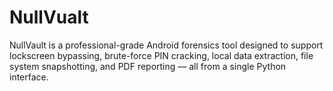 # NullVualt
NullVault is a professional-grade Android forensics tool designed to support lockscreen bypassing, brute-force PIN cracking, local data extraction, file system snapshotting, and PDF reporting — all from a single Python interface.
